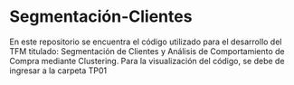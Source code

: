 # Segmentación-Clientes
En este repositorio se encuentra el código utilizado para el desarrollo del TFM titulado: Segmentación de Clientes y Análisis de Comportamiento de Compra mediante Clustering.
Para la visualización del código, se debe de ingresar a la carpeta TP01
